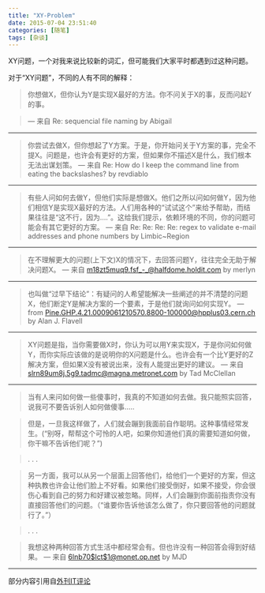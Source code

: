 ```yaml
---
title: "XY-Problem"
date: 2015-07-04 23:51:40
categories: [随笔]
tags: [杂谈]
---
```


XY问题，一个对我来说比较新的词汇，但可能我们大家平时都遇到过这种问题。


对于“XY问题”，不同的人有不同的解释：

> 你想做X，但你认为Y是实现X最好的方法。你不问关于X的事，反而问起Y的事。

> — 来自 Re: sequencial file naming by Abigail<!--more-->

---

> 你尝试去做X，但你想起了Y方案。于是，你开始问关于Y方案的事，完全不提X。问题是，也许会有更好的方案，但如果你不描述X是什么，我们根本无法出谋划策。
> — 来自 Re: How do I keep the command line from eating the backslashes? by revdiablo

---

> 有些人问如何去做Y，但他们实际是想做X。他们之所以问如何做Y，因为他们相信Y是实现X最好的方法。人们用各种的“试试这个”来给予帮助，而结果往往是“这不行，因为….”。这给我们提示，依赖环境的不同，你的问题可能会有其它更好的方案。
> — 来自 Re: Re: Re: Re: regex to validate e-mail addresses and phone numbers by Limbic~Region

---

> 在不理解更大的问题(上下文)X的情况下，去回答问题Y，往往完全无助于解决问题X。
> — 来自 <m18zt5muq9.fsf_-_@halfdome.holdit.com> by merlyn

---

> 也叫做“过早下结论”：有疑问的人希望能解决一些阐述的并不清楚的问题X，他们断定Y是解决方案的一个要素，于是他们就询问如何实现Y。
> — from <Pine.GHP.4.21.0009061210570.8800-100000@hpplus03.cern.ch> by Alan J. Flavell

---

> XY问题是指，当你需要做X时，你认为可以用Y来实现X，于是你问如何做Y，而你实际应该做的是说明你的X问题是什么。也许会有一个比Y更好的Z解决方案，但如果X没有被说出来，没有人能提出更好的建议。
> — 来自 <slrn89um8j.5g9.tadmc@magna.metronet.com> by Tad McClellan

---

> 当有人来问如何做一些傻事时，我真的不知道如何去做。我只能照实回答，说我可不要告诉别人如何做傻事…..

> 但是，一旦我这样做了，人们就会蹦到我面前自作聪明。这种事情经常发生。(“别呀，帮帮这个可怜的人吧，如果你知道他们真的需要知道如何做，你干嘛不告诉他们呢？”)

> . . .

> 另一方面，我可以从另一个层面上回答他们，给他们一个更好的方案，但这种执教也许会让他们脸上不好看。如果他们接受倒好，如果不接受，你会很伤心看到自己的努力和好建议被忽略。同样，人们会蹦到你面前指责你没有直接回答他们的问题。（“谁要你告诉他该怎么做了，你只要回答他的问题就行了。”）

> . . .

> 我想这种两种回答方式生活中都经常会有。但也许没有一种回答会得到好结果。
> — 来自 <6lnb70$lct$1@monet.op.net> by MJD

---

部分内容引用自[外刊IT评论](http://www.vaikan.com/xy-problem/)